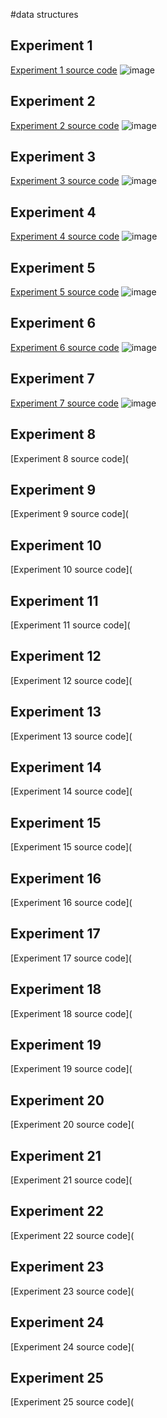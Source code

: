 #data structures
## Experiment 1
[Experiment 1 source code](https://github.com/Puvvada123/Data-structures/blob/93684b023039b7ca777545b3b841dc4439c4b6e6/1.Multiplication%20matrix)
![image](https://user-images.githubusercontent.com/113325192/214250084-564a5896-5740-4b6d-aca1-6143bb0d21a2.png)
## Experiment 2
[Experiment 2 source code](https://github.com/Puvvada123/Data-structures/blob/main/2.odd%20or%20even)
![image](https://user-images.githubusercontent.com/113325192/214251686-18025e13-b57d-43fd-a9bb-f13876a56c22.png)
## Experiment 3
[Experiment 3 source code](https://github.com/Puvvada123/Data-structures/blob/main/3.%20Factorial)
![image](https://user-images.githubusercontent.com/113325192/214252157-63c2c066-84a7-4308-bfab-2da27d171b2f.png)
## Experiment 4
[Experiment 4 source code](https://github.com/Puvvada123/Data-structures/blob/main/4.Fibnocci%20series)
![image](https://user-images.githubusercontent.com/113325192/214252730-589f144b-c5d8-47bf-8a4a-178fe57ada47.png)
## Experiment 5
[Experiment 5 source code](https://github.com/Puvvada123/Data-structures/blob/main/5.Factorial%20with%20recursion)
![image](https://user-images.githubusercontent.com/113325192/214253484-6b64459c-92bb-436c-b6c7-6d2b6c4425bb.png)
## Experiment 6
[Experiment 6 source code](https://github.com/Puvvada123/Data-structures/blob/main/6.fibnocci%20with%20recursion)
![image](https://user-images.githubusercontent.com/113325192/214255040-bcea45c4-06f4-458d-914c-744fabb0a600.png)
## Experiment 7
[Experiment 7 source code](https://github.com/Puvvada123/Data-structures/blob/main/7(1)%20Insertion)
![image](https://user-images.githubusercontent.com/113325192/214256149-dabd7eb0-51cb-4ffd-aeb2-bdc4e2440ec2.png)


## Experiment 8
[Experiment 8 source code](
## Experiment 9
[Experiment 9 source code](
## Experiment 10
[Experiment 10 source code](
## Experiment 11
[Experiment 11 source code](
## Experiment 12
[Experiment 12 source code](
## Experiment 13
[Experiment 13 source code](
## Experiment 14
[Experiment 14 source code](
## Experiment 15
[Experiment 15 source code](
## Experiment 16
[Experiment 16 source code](
## Experiment 17
[Experiment 17 source code](
## Experiment 18
[Experiment 18 source code](
## Experiment 19
[Experiment 19 source code](
## Experiment 20
[Experiment 20 source code](
## Experiment 21
[Experiment 21 source code](
## Experiment 22
[Experiment 22 source code](
## Experiment 23
[Experiment 23 source code](
## Experiment 24
[Experiment 24 source code](
## Experiment 25
[Experiment 25 source code](

